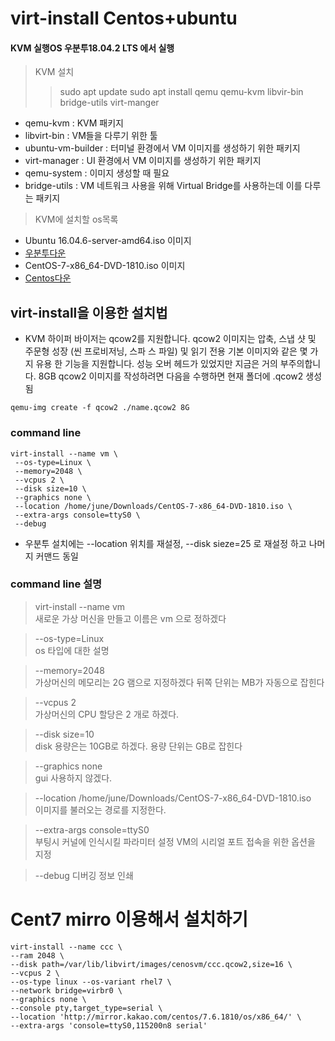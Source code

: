 # virt-install Centos+ubuntu
#### KVM 실행OS 우분투18.04.2 LTS 에서 실행
> KVM 설치 
>> sudo apt update
>> sudo apt install qemu qemu-kvm libvir-bin bridge-utils virt-manger

* qemu-kvm : KVM 패키지
* libvirt-bin : VM들을 다루기 위한 툴
* ubuntu-vm-builder : 터미널 환경에서 VM 이미지를 생성하기 위한 패키지
* virt-manager : UI 환경에서 VM 이미지를 생성하기 위한 패키지
* qemu-system : 이미지 생성할 때 필요
* bridge-utils : VM 네트워크 사용을 위해 Virtual Bridge를 사용하는데 이를 다루는 패키지

> KVM에 설치할 os목록
* Ubuntu 16.04.6-server-amd64.iso 이미지
* [우분투다운](https://www.ubuntu.com/download/alternative-downloads)
* CentOS-7-x86_64-DVD-1810.iso 이미지
* [Centos다운](http://isoredirect.centos.org/centos/7/isos/x86_64/CentOS-7-x86_64-DVD-1810.iso)

## virt-install을 이용한 설치법 
* KVM 하이퍼 바이저는 qcow2를 지원합니다. qcow2 이미지는 압축, 스냅 샷 및 주문형
 성장 (씬 프로비저닝, 스파 스 파일) 및 읽기 전용 기본 이미지와 같은 몇 가지 유용
한 기능을 지원합니다. 성능 오버 헤드가 있었지만 지금은 거의 부주의합니다. 8GB qcow2 이미지를 작성하려면 다음을 수행하면 현재 폴더에 .qcow2 생성됨
```
qemu-img create -f qcow2 ./name.qcow2 8G
```


### command line
```
virt-install --name vm \
 --os-type=Linux \
 --memory=2048 \
 --vcpus 2 \ 
 --disk size=10 \
 --graphics none \
 --location /home/june/Downloads/CentOS-7-x86_64-DVD-1810.iso \
 --extra-args console=ttyS0 \
 --debug
```
* 우분투 설치에는 --location 위치를 재설정, --disk sieze=25 로 재설정 하고 나머지 커맨드 동일
### command line 설명
> virt-install --name vm \
 새로운 가상 머신을 만들고 이름은 vm 으로 정하겠다

> --os-type=Linux \
 os 타입에 대한 설명

> --memory=2048 \
 가상머신의 메모리는 2G 램으로 지정하겠다 뒤쪽 단위는 MB가 자동으로 잡힌다

> --vcpus 2 \
 가상머신의 CPU 할당은 2 개로 하겠다.

> --disk size=10 \
 disk 용량은는 10GB로 하겠다. 용량 단위는 GB로 잡힌다 

> --graphics none \
 gui 사용하지 않겠다. 

> --location /home/june/Downloads/CentOS-7-x86_64-DVD-1810.iso \
 이미지를 불러오는 경로를 지정한다.

> --extra-args console=ttyS0 \
 부팅시 커널에 인식시킬 파라미터 설정 VM의 시리얼 포트 접속을 위한 옵션을 지정

> --debug
 디버깅 정보 인쇄

# Cent7 mirro 이용해서 설치하기

```
virt-install --name ccc \ 
--ram 2048 \
--disk path=/var/lib/libvirt/images/cenosvm/ccc.qcow2,size=16 \
--vcpus 2 \
--os-type linux --os-variant rhel7 \
--network bridge=virbr0 \
--graphics none \
--console pty,target_type=serial \
--location 'http://mirror.kakao.com/centos/7.6.1810/os/x86_64/' \
--extra-args 'console=ttyS0,115200n8 serial'
```
